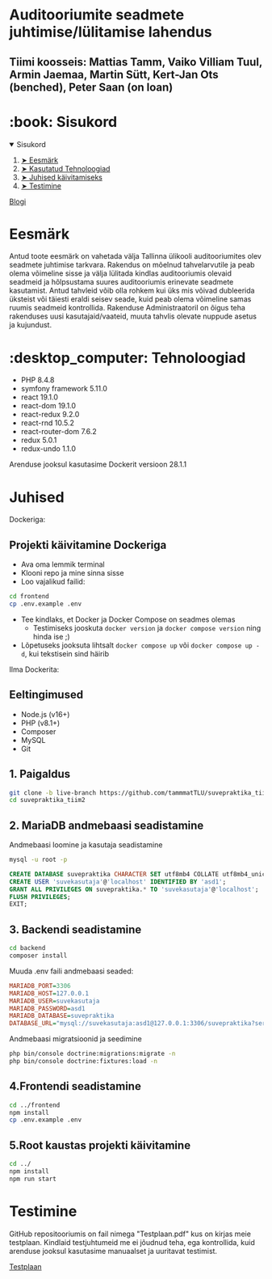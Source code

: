 # Auditooriumite seadmete juhtimise/lülitamise lahendus 
## Tiimi koosseis: Mattias Tamm, Vaiko Villiam Tuul, Armin Jaemaa, Martin Sütt, Kert-Jan Ots (benched), Peter Saan (on loan)

<h1 id="table-of-contents"> :book: Sisukord</h1>
<details open="open">
  <summary>Sisukord</summary>
  <ol>
    <li><a href="#project-summary"> ➤ Eesmärk </a></li>
    <li><a href="#project-tech"> ➤ Kasutatud Tehnoloogiad</a></li>
    <li><a href="#instructions"> ➤ Juhised käivitamiseks</a></li>
    <li><a href="#application-tests"> ➤ Testimine</a></li>
  </ol>
</details>

<a href="https://github.com/tammmatTLU/suvepraktika_tiim2/wiki">Blogi<a>

<h1 id="project-summary"> Eesmärk </h1>
<p>Antud toote eesmärk on vahetada välja Tallinna ülikooli auditooriumites olev seadmete juhtimise tarkvara. Rakendus on mõelnud tahvelarvutile ja peab olema võimeline sisse ja välja lülitada kindlas auditooriumis olevaid seadmeid ja hõlpsustama suures auditooriumis erinevate seadmete kasutamist. Antud tahvleid võib olla rohkem kui üks mis võivad dubleerida üksteist või täiesti eraldi seisev seade, kuid peab olema võimeline samas ruumis seadmeid kontrollida. Rakenduse Administraatoril on õigus teha rakenduses uusi kasutajaid/vaateid, muuta tahvlis olevate nuppude asetus ja kujundust.</p>

<h1 id="project-tech"> :desktop_computer: Tehnoloogiad </h1>
<p>
    <ul>
        <li>PHP 8.4.8</li>
        <li>symfony framework 5.11.0</li>
        <li>react 19.1.0</li>
        <li>react-dom 19.1.0</li>
        <li>react-redux 9.2.0</li>
        <li>react-rnd 10.5.2</li>
        <li>react-router-dom 7.6.2</li>
        <li>redux 5.0.1</li>
        <li>redux-undo 1.1.0</li>
    </ul>
</p>
<p>Arenduse jooksul kasutasime Dockerit versioon 28.1.1</p>

<h1 id="instructions">Juhised</h1>
Dockeriga:

## Projekti käivitamine Dockeriga
- Ava oma lemmik terminal
- Klooni repo ja mine sinna sisse
- Loo vajalikud failid:
```bash
cd frontend
cp .env.example .env
```
- Tee kindlaks, et Docker ja Docker Compose on seadmes olemas
    - Testimiseks jooskuta `docker version` ja `docker compose version` ning hinda ise ;)
- Lõpetuseks jooksuta lihtsalt `docker compose up` või `docker compose up -d`, kui tekstisein sind häirib

Ilma Dockerita:

## Eeltingimused
- Node.js (v16+)
- PHP (v8.1+)
- Composer
- MySQL
- Git

## 1. Paigaldus
```bash
git clone -b live-branch https://github.com/tammmatTLU/suvepraktika_tiim2.git
cd suvepraktika_tiim2
```
## 2. MariaDB andmebaasi seadistamine
Andmebaasi loomine ja kasutaja seadistamine
```bash
mysql -u root -p
```
```sql
CREATE DATABASE suvepraktika CHARACTER SET utf8mb4 COLLATE utf8mb4_unicode_ci;
CREATE USER 'suvekasutaja'@'localhost' IDENTIFIED BY 'asd1';
GRANT ALL PRIVILEGES ON suvepraktika.* TO 'suvekasutaja'@'localhost';
FLUSH PRIVILEGES;
EXIT;
```
## 3. Backendi seadistamine
```bash
cd backend
composer install
```
Muuda .env faili andmebaasi seaded:
```ini
MARIADB_PORT=3306
MARIADB_HOST=127.0.0.1
MARIADB_USER=suvekasutaja
MARIADB_PASSWORD=asd1
MARIADB_DATABASE=suvepraktika
DATABASE_URL="mysql://suvekasutaja:asd1@127.0.0.1:3306/suvepraktika?serverVersion=mariadb-versiooninumber"
```
Andmebaasi migratsioonid ja seedimine
```bash
php bin/console doctrine:migrations:migrate -n
php bin/console doctrine:fixtures:load -n
```
## 4.Frontendi seadistamine
```bash
cd ../frontend
npm install
cp .env.example .env
```
## 5.Root kaustas projekti käivitamine
```bash
cd ../
npm install
npm run start
```

<h1 id="application-tests">Testimine</h1>
<p>GitHub repositooriumis on fail nimega "Testplaan.pdf" kus on kirjas meie testplaan. Kindlaid testjuhtumeid me ei jõudnud teha, ega kontrollida, kuid arenduse jooksul kasutasime manuaalset ja uuritavat testimist.</p>
<p><a href="https://github.com/tammmatTLU/suvepraktika_tiim2/blob/scripts/Testiplaan.pdf">Testplaan</a></p>
